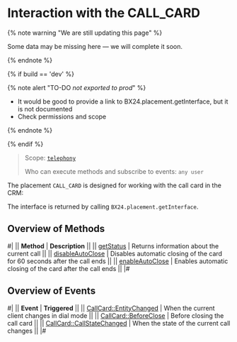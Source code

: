 # Interaction with the CALL_CARD

{% note warning "We are still updating this page" %}

Some data may be missing here — we will complete it soon.

{% endnote %}

{% if build == 'dev' %}

{% note alert "TO-DO _not exported to prod_" %}

- It would be good to provide a link to BX24.placement.getInterface, but it is not documented
- Check permissions and scope

{% endnote %}

{% endif %}

> Scope: [`telephony`](../../../scopes/permissions.md)
>
> Who can execute methods and subscribe to events: `any user`

The placement `CALL_CARD` is designed for working with the call card in the CRM:

The interface is returned by calling `BX24.placement.getInterface`.

## Overview of Methods

#|
|| **Method** | **Description** ||
|| [getStatus](./get-status.md) | Returns information about the current call ||
|| [disableAutoClose](./disable-auto-close.md) | Disables automatic closing of the card for 60 seconds after the call ends ||
|| [enableAutoClose](./enable-auto-close.md) | Enables automatic closing of the card after the call ends ||
|#

## Overview of Events

#|
|| **Event** | **Triggered** ||
|| [CallCard::EntityChanged](./call-card-entity-changed.md) | When the current client changes in dial mode ||
|| [CallCard::BeforeClose](./call-card-before-close.md) | Before closing the call card ||
|| [CallCard::CallStateChanged](./call-card-call-state-changed.md) | When the state of the current call changes ||
|#
